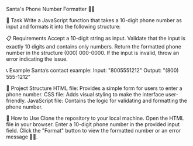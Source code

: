Santa's Phone Number Formatter 🎅📞


🎯 Task
Write a JavaScript function that takes a 10-digit phone number as input and formats it into the following structure:

📋 Requirements
Accept a 10-digit string as input.
Validate that the input is exactly 10 digits and contains only numbers.
Return the formatted phone number in the structure (000) 000-0000.
If the input is invalid, throw an error indicating the issue.

📞 Example
Santa’s contact example:
Input: "8005551212"
Output: "(800) 555-1212"

📂 Project Structure
HTML file: Provides a simple form for users to enter a phone number.
CSS file: Adds visual styling to make the interface user-friendly.
JavaScript file: Contains the logic for validating and formatting the phone number.

🚀 How to Use
Clone the repository to your local machine.
Open the HTML file in your browser.
Enter a 10-digit phone number in the provided input field.
Click the "Format" button to view the formatted number or an error message 🎅✨.